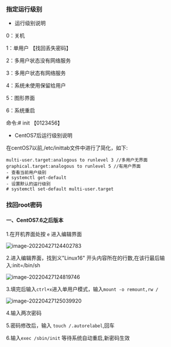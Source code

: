 ### 指定运行级别

* 运行级别说明

0：关机

1：单用户 【找回丢失密码】

2：多用户状态没有网络服务 

3：多用户状态有网络服务 

4：系统未使用保留给用户

5：图形界面

6：系统重启

命令:# init 【0123456】

* CentOS7后运行级别说明	

在centOS7以前,/etc/inittab文件中进行了简化，如下:

```
multi-user.target:analogous to runlevel 3 //多用户无界面
graphical.target:analogous to runlevel 5 //有用户界面
- 查看当前用户级别
# systemctl get-default
- 设置默认的运行级别
# systemctl set-default multi-user.target
```

### 找回root密码

#### 一、CentOS7.6之后版本

1.在开机界面处按	`e` 进入编辑界面

![image-20220427124402783](C:\Users\lzh\AppData\Roaming\Typora\typora-user-images\image-20220427124402783.png)

2.进入编辑界面，找到义"Linux16" 开头内容所在的行数,在该行最后输入:init=/bin/sh

![image-20220427124819746](C:\Users\lzh\AppData\Roaming\Typora\typora-user-images\image-20220427124819746.png)

3.填完后输入`ctrl+x`进入单用户模式，输入`mount -o remount,rw /`

![image-20220427125039920](C:\Users\lzh\AppData\Roaming\Typora\typora-user-images\image-20220427125039920.png)

4.输入两次密码

5.密码修改后，输入 `touch /.autorelabel`,回车

6.输入`exec /sbin/init` 等待系统自动重启,新密码生效